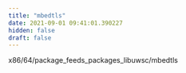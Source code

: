 ```yaml
---
title: "mbedtls"
date: 2021-09-01 09:41:01.390227
hidden: false
draft: false
---
```


x86/64/package_feeds_packages_libuwsc/mbedtls

